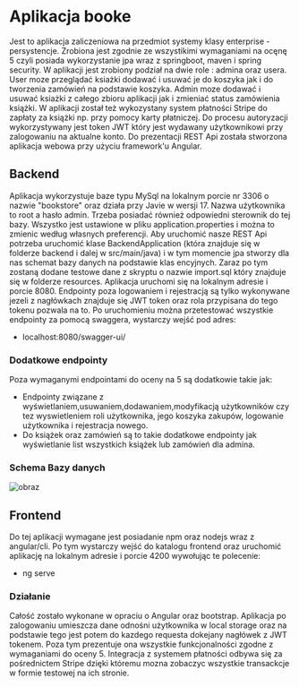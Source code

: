 # Aplikacja booke
Jest to aplikacja  zaliczeniowa na przedmiot systemy klasy enterprise - persystencje. Zrobiona jest zgodnie ze wszystikimi wymaganiami na ocęnę 5 czyli posiada wykorzystanie jpa wraz z springboot, maven i spring security. W aplikacji jest zrobiony podział na dwie role : admina oraz usera. User moze przeglądać ksiażki dodawać i usuwać je do koszyka jak i do tworzenia zamówień na podstawie koszyka. Admin moze dodawać i usuwać ksiażki z całego zbioru aplikacji jak i zmieniać status zamówienia książki. W aplikacji został też wykozystany system płatności Stripe do zapłaty za książki np. przy pomocy karty płatniczej. Do procesu autoryzacji wykorzystywany jest token JWT który jest wydawany użytkownikowi przy zalogowaniu na aktualne konto. Do prezentacji REST Api została stworzona aplikacja webowa przy użyciu framework'u Angular.
## Backend
Aplikacja wykorzystuje baze typu MySql na lokalnym porcie nr 3306 o nazwie "bookstore" oraz działa przy Javie w wersji 17. Nazwa użytkownika to root a hasło admin. Trzeba posiadać również odpowiedni sterownik do tej bazy. Wszystko jest ustawione w pliku application.properties i można to zmienic według własnych preferencji. Aby uruchomić nasze REST Api potrzeba uruchomić klase BackendApplication (która znajduje się w folderze backend i dalej w src/main/java) i w tym momencie jpa stworzy dla nas schemat bazy danych na podstawie klas encyjnych. Zaraz po tym zostaną dodane testowe dane z skryptu o nazwie import.sql który znajduje się w folderze resources. Aplikacja uruchomi się na lokalnym adresie i porcie 8080. Endpointy poza logowaniem i rejestracją są tylko wykonywane jezeli z nagłówkach znajduje się JWT token oraz rola przypisana do tego tokenu pozwala na to.
Po uruchomieniu można przetestować wszystkie endpointy za pomocą swaggera, wystarczy wejść pod adres:
- localhost:8080/swagger-ui/
### Dodatkowe endpointy
Poza wymaganymi endpointami do oceny na 5 są dodatkowie takie jak:
- Endpointy związane z wyświetlaniem,usuwaniem,dodawaniem,modyfikacją użytkowników czy tez wyswietleniem roli użytkownika, jego koszyka zakupów, logowanie użytkownika i rejestracja nowego.
- Do książek oraz zamówień są to takie dodatkowe endpointy jak wyświetlanie list wszystkich książek lub zamówień dla admina.
### Schema Bazy danych
![obraz](https://user-images.githubusercontent.com/61945072/178116528-f26331d3-44b1-48da-b092-50a404a6d899.png)

## Frontend
Do tej aplikacji wymagane jest posiadanie npm oraz nodejs wraz z angular/cli. Po tym wystarczy wejść do katalogu frontend oraz uruchomić aplikację na lokalnym adresie i porcie 4200 wywołując te polecenie:
- ng serve
### Działanie
Całość zostało wykonane w opraciu o Angular oraz bootstrap. Aplikacja po zalogowaniu umieszcza dane odnośni użytkownika w local storage oraz na podstawie tego jest potem do kazdego requesta dokejany nagłówek z JWT tokenem. Poza tym prezentuje ona wszystkie funkcjonalności zgodne z wymaganiami do oceny 5. Integracja z systemem płatności odbywa się za pośrednictem Stripe dzięki któremu mozna zobaczyc wszystkie transackcje w formie testowej na ich stronie.

